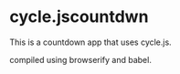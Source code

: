 # cycle.jscountdwn

This is a countdown app that uses cycle.js.

compiled using browserify and babel. 
